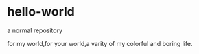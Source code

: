 # hello-world
a normal repository 

for my world,for your world,a varity of my colorful and boring life.
